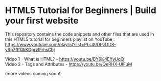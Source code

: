 # HTML5 Tutorial for Beginners | Build your first website
This repository contains the code snippets and other files that are used in this HTML5 tutorial for beginners playlist on YouTube : https://www.youtube.com/playlist?list=PLs40DPzDD8-yRp7fffQkKDprzIFrhsCbj

Video 1 - What is HTML? - https://youtu.be/BY9K4EYyUqQ
<br>
Video 2 - Tags and Attributes - https://youtu.be/QeRHX-UlFuM

(more videos coming soon!)
